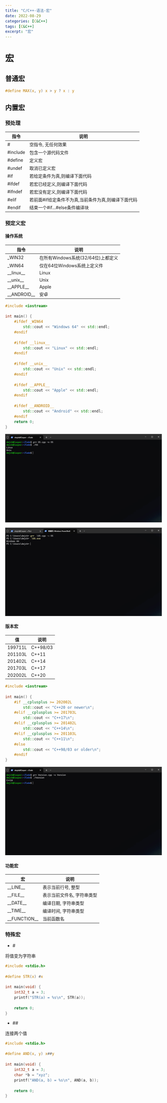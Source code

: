 ```yaml
---
title: "C/C++-语法-宏"
date: 2022-08-29
categories: [C&C++]
tags: [C&C++]
excerpt: "宏"
---
```


# 宏

## 普通宏

```c
#define MAX(x, y) x > y ? x : y
```

## 内置宏

### 预处理

| 指令     | 说明                                              |
| -------- | ------------------------------------------------ |
| #        | 空指令, 无任何效果                                 |
| #include | 包含一个源代码文件                                 |
| #define  | 定义宏                                            |
| #undef   | 取消已定义宏                                     |
| #if      | 若给定条件为真,则编译下面代码                       |
| #ifdef   | 若宏已经定义,则编译下面代码                         |
| #ifndef  | 若宏没有定义,则编译下面代码                         |
| #elif    | 若前面#if给定条件不为真,当前条件为真,则编译下面代码 |
| #endif   | 结束一个#if...#else条件编译块                      |

### 预定义宏

#### 操作系统

| 指令          | 说明                                |
| ------------  | ---------------------------------- |
| _WIN32        | 在所有Windows系统(32/64位)上都定义   |
| _WIN64        | 仅在64位Windows系统上定义件          |
| \_\_linux__   | Linux                              |
| \_\_unix__    | Unix                               |
| \_\_APPLE__   | Apple                              |
| \_\_ANDROID__ | 安卓                               |

```c++
#include <iostream>

int main() {
    #ifdef _WIN64
        std::cout << "Windows 64" << std::endl;
    #endif

    #ifdef __linux__
        std::cout << "Linux" << std::endl;
    #endif

    #ifdef __unix__
        std::cout << "Unix" << std::endl;
    #endif

    #ifdef __APPLE__ 
        std::cout << "Apple" << std::endl;
    #endif

    #ifdef __ANDROID__
        std::cout << "Android" << std::endl;
    #endif
    return 0;
}
```

![](/assets/SelfImgur/20241027_033018.jpg)

![](/assets/SelfImgur/20241027_204401.jpg)

#### 版本宏

| 值        | 说明     |
| --------  | -------- |
| 199711L   | C++98/03 |
| 201103L   | C++11    |
| 201402L   | C++14    |
| 201703L   | C++17    |
| 202002L   | C++20    |

```c++
#include <iostream>

int main() {
    #if __cplusplus >= 202002L
        std::cout << "C++20 or newer\n";
    #elif __cplusplus >= 201703L
        std::cout << "C++17\n";
    #elif __cplusplus >= 201402L
        std::cout << "C++14\n";
    #elif __cplusplus >= 201103L
        std::cout << "C++11\n";
    #else
        std::cout << "C++98/03 or older\n";
    #endif
}
```

![](/assets/SelfImgur/20241027_032731.jpg)

#### 功能宏

| 宏           | 说明                       |
| ------------ | ------------------------- |
| \_\_LINE__     | 表示当前行号, 整型        |
| \_\_FILE__     | 表示当前文件名, 字符串类型 |
| \_\_DATE__     | 编译日期, 字符串类型      |
| \_\_TIME__     | 编译时间, 字符串类型      |
| \_\_FUNCTION__ | 当前函数名                |

### 特殊宏

- \#

将值变为字符串

```c
#include <stdio.h>

#define STR(x) #x

int main(void) {
    int32_t a = 3;
    printf("STR(a) = %s\n", STR(a));

    return 0;
}
```

- \##

连接两个值

```c
#include <stdio.h>

#define AND(x, y) x##y

int main(void) {
    int32_t a = 3;
    char *b = "xyz";
    printf("AND(a, b) = %s\n", AND(a, b));

    return 0;
}
```

